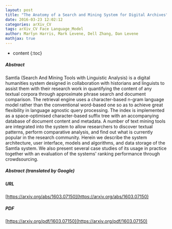 ```yaml
---
layout: post
title: "The Anatomy of a Search and Mining System for Digital Archives"
date: 2016-03-23 12:02:12
categories: arXiv_CV
tags: arXiv_CV Face Language_Model
author: Martyn Harris, Mark Levene, Dell Zhang, Dan Levene
mathjax: true
---
```


* content
{:toc}

##### Abstract
Samtla (Search And Mining Tools with Linguistic Analysis) is a digital humanities system designed in collaboration with historians and linguists to assist them with their research work in quantifying the content of any textual corpora through approximate phrase search and document comparison. The retrieval engine uses a character-based n-gram language model rather than the conventional word-based one so as to achieve great flexibility in language agnostic query processing. The index is implemented as a space-optimised character-based suffix tree with an accompanying database of document content and metadata. A number of text mining tools are integrated into the system to allow researchers to discover textual patterns, perform comparative analysis, and find out what is currently popular in the research community. Herein we describe the system architecture, user interface, models and algorithms, and data storage of the Samtla system. We also present several case studies of its usage in practice together with an evaluation of the systems' ranking performance through crowdsourcing.

##### Abstract (translated by Google)


##### URL
[https://arxiv.org/abs/1603.07150](https://arxiv.org/abs/1603.07150)

##### PDF
[https://arxiv.org/pdf/1603.07150](https://arxiv.org/pdf/1603.07150)

